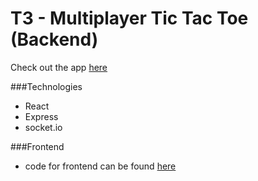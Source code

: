 # T3 - Multiplayer Tic Tac Toe (Backend)
Check out the app [here](https://t3.surge.sh)

###Technologies
- React
- Express
- socket.io

###Frontend
- code for frontend can be found [here](https://github.com/rdp-jr/t3-client)
